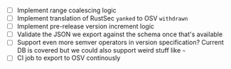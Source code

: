  - [ ] Implement range coalescing logic
 - [ ] Implement translation of RustSec `yanked` to OSV `withdrawn`
 - [ ] Implement pre-release version increment logic
 - [ ] Validate the JSON we export against the schema once that's available
 - [ ] Support even more semver operators in version specification? Current DB is covered but we could also support weird stuff like `~`
 - [ ] CI job to export to OSV continously
